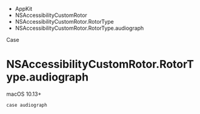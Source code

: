 

- AppKit
- NSAccessibilityCustomRotor
- NSAccessibilityCustomRotor.RotorType
-  NSAccessibilityCustomRotor.RotorType.audiograph 

Case

# NSAccessibilityCustomRotor.RotorType.audiograph

macOS 10.13+

``` source
case audiograph
```

